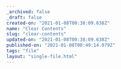 ```yaml
---
_archived: false
_draft: false
created-on: "2021-01-08T00:38:09.638Z"
name: "Clear Contents"
slug: "clear-contents"
updated-on: "2021-01-08T00:38:09.638Z"
published-on: "2021-01-08T00:49:14.079Z"
tags: "file"
layout: "single-file.html"
---
```



